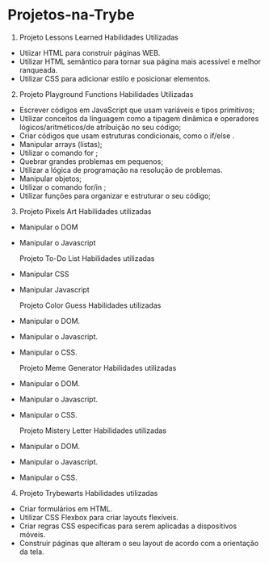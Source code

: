 # Projetos-na-Trybe
1.  Projeto Lessons Learned
Habilidades Utilizadas
- Utiizar HTML para construir páginas WEB.
- Utilizar HTML semântico para tornar sua página mais acessível e melhor ranqueada.
- Utilizar CSS para adicionar estilo e posicionar elementos.

2.  Projeto Playground Functions
Habilidades Utilizadas
- Escrever códigos em JavaScript que usam variáveis e tipos primitivos;
- Utilizar conceitos da linguagem como a tipagem dinâmica e operadores lógicos/aritméticos/de atribuição no seu código;
- Criar códigos que usam estruturas condicionais, como o if/else .
- Manipular arrays (listas);
- Utilizar o comando for ;
- Quebrar grandes problemas em pequenos;
- Utilizar a lógica de programação na resolução de problemas.
- Manipular objetos;
- Utilizar o comando for/in ;
- Utilizar funções para organizar e estruturar o seu código;

3.  Projeto Pixels Art
Habilidades utilizadas
- Manipular o DOM
- Manipular o Javascript

    Projeto To-Do List
Habilidades utilizadas
- Manipular CSS
- Manipular Javascript

    Projeto Color Guess
Habilidades utilizadas
- Manipular o DOM.
- Manipular o Javascript.
- Manipular o CSS.

    Projeto Meme Generator
Habilidades utilizadas
- Manipular o DOM.
- Manipular o Javascript.
- Manipular o CSS.

    Projeto Mistery Letter
Habilidades utilizadas
- Manipular o DOM.
- Manipular o Javascript.
- Manipular o CSS.

4.  Projeto Trybewarts
Habilidades utilizadas
- Criar formulários em HTML.
- Utilizar CSS Flexbox para criar layouts flexíveis.
- Criar regras CSS específicas para serem aplicadas a dispositivos móveis.
- Construir páginas que alteram o seu layout de acordo com a orientação da tela.

